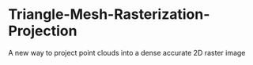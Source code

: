 # Triangle-Mesh-Rasterization-Projection
 A new way to project point clouds into a dense accurate 2D raster image
